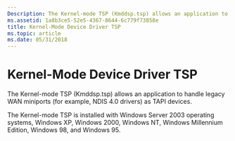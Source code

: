 ```yaml
---
Description: The Kernel-mode TSP (Kmddsp.tsp) allows an application to handle legacy WAN miniports (for example, NDIS 4.0 drivers) as TAPI devices.
ms.assetid: 1a8b3ce5-52e5-4367-8644-6c779f73858e
title: Kernel-Mode Device Driver TSP
ms.topic: article
ms.date: 05/31/2018
---
```


# Kernel-Mode Device Driver TSP

The Kernel-mode TSP (Kmddsp.tsp) allows an application to handle legacy WAN miniports (for example, NDIS 4.0 drivers) as TAPI devices.

The Kernel-mode TSP is installed with Windows Server 2003 operating systems, Windows XP, Windows 2000, Windows NT, Windows Millennium Edition, Windows 98, and Windows 95.

 

 



